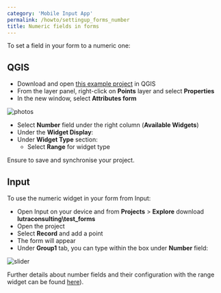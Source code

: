 ```yaml
---
category: 'Mobile Input App'
permalink: /howto/settingup_forms_number
title: Numeric fields in forms
---
```


To set a field in your form to a numeric one:

## QGIS

  - Download and open [this example project](https://public.cloudmergin.com/projects/documentation/form_setup/tree) in QGIS
  - From the layer panel, right-click on **Points** layer and select **Properties**
  - In the new window, select **Attributes form**

![photos](../images/qgis_forms_number.png)

  - Select **Number** field under the right column (**Available Widgets**)
  - Under the **Widget Display**:
  - Under **Widget Type** section:
    - Select **Range** for widget type

Ensure to save and synchronise your project.

## Input

To use the numeric widget in your form from Input:

- Open Input on your device and from **Projects** > **Explore** download **lutraconsulting\test_forms**
- Open the project
- Select **Record** and add a point
- The form will appear
- Under **Group1** tab, you can type within the box under **Number** field:

![slider](../images/input_forms_number1.png)


Further details about number fields and their configuration with the range widget can be found [here](/howto/settingup_forms_range_widget)).
